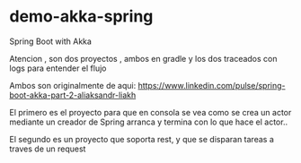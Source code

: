 # demo-akka-spring

Spring Boot with Akka


Atencion , son dos proyectos , ambos en gradle y los dos traceados con logs para entender el flujo

Ambos son originalmente de aqui:
https://www.linkedin.com/pulse/spring-boot-akka-part-2-aliaksandr-liakh

El primero es el proyecto para que en consola se vea como se crea un actor mediante un creador de Spring
arranca y termina con lo que hace el actor..

El segundo es un proyecto que soporta rest, y que se disparan tareas a traves de un request


